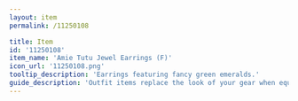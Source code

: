 ```yaml
---
layout: item
permalink: /11250108

title: Item
id: '11250108'
item_name: 'Amie Tutu Jewel Earrings (F)'
icon_url: '11250108.png'
tooltip_description: 'Earrings featuring fancy green emeralds.'
guide_description: 'Outfit items replace the look of your gear when equipped.'
---
```

